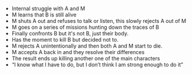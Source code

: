 -   Internal struggle with A and M
-   M learns that B is still alive
-   M shuts A out and refuses to talk or listen, this slowly rejects A out of M
-   M goes on a series of missions hunting down the traces of B
-   Finally confronts B but it's not B, just their body.
-   Has the moment to kill B but decided not to.
-   M rejects A unintentionally and then both A and M start to die.
-   M accepts A back in and they resolve their differences
-   The result ends up killing another one of the main characters
-   “I know what I have to do, but I don’t think I am strong enough to do it”